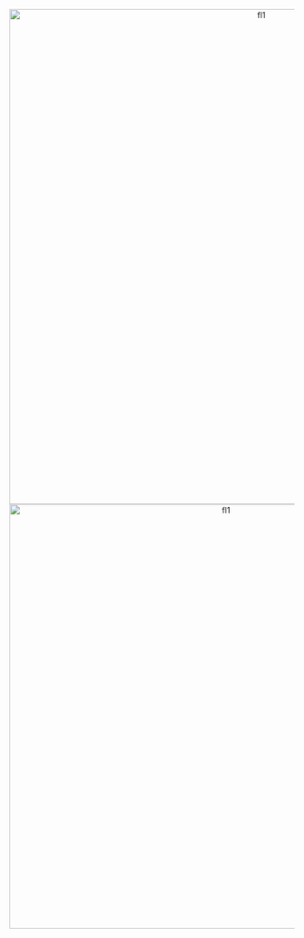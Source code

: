 <p align="center">
<img width="875" alt="fl1" src="https://github.com/shithi30/Contest_Coding_UVa_OJ_Solutioins/assets/43873081/9e88c1a5-af9f-4c1b-a346-b68fc842ed0c">
<img width="750" alt="fl1" src="https://github.com/shithi30/Contest_Coding_UVa_OJ_Solutioins/assets/43873081/2df4dfb0-5bb3-401b-8c0e-73a7b2ae108c">
</p>

<!--
10055
10783
11172
11650
11677
11715
11727
11805
11854
>
